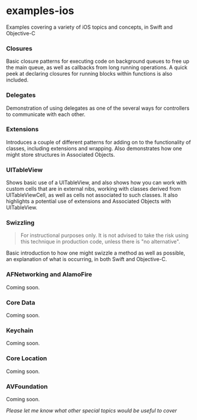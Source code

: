 # examples-ios
Examples covering a variety of iOS topics and concepts, in Swift and Objective-C

### Closures
Basic closure patterns for executing code on background queues to free up the main queue, as well as callbacks from long running operations. A quick peek at declaring closures for running blocks within functions is also included.

### Delegates
Demonstration of using delegates as one of the several ways for controllers to communicate with each other.

### Extensions
Introduces a couple of different patterns for adding on to the functionality of classes, including extensions and wrapping. Also demonstrates how one might store structures in Associated Objects.

### UITableView
Shows basic use of a UITableView, and also shows how you can work with custom cells that are in external nibs, working with classes derived from UITableViewCell, as well as cells not associated to such classes. It also highlights a potential use of extensions and Associated Objects with UITableView.

### Swizzling
> For instructional purposes only. It is not advised to take the risk using this technique in production code, unless there is "no alternative".

Basic introduction to how one might swizzle a method as well as possible, an explanation of what is occurring, in both Swift and Objective-C.

### AFNetworking and AlamoFire
Coming soon.

### Core Data
Coming soon.

### Keychain
Coming soon.

### Core Location
Coming soon.

### AVFoundation
Coming soon.

*Please let me know what other special topics would be useful to cover*

